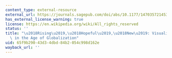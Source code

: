 ```yaml
---
content_type: external-resource
external_url: https://journals.sagepub.com/doi/abs/10.1177/1470357214530063
has_external_license_warning: true
license: https://en.wikipedia.org/wiki/All_rights_reserved
status: ''
title: "\u2018Rising\u2019,\u2018Hopeful\u2019,\u2018New\u2019: Visualizing Africa\
  \ in the Age of Globalization"
uid: 65f9b290-43d3-4dbd-84b2-054c998d162e
wayback_url: ''
---
```

